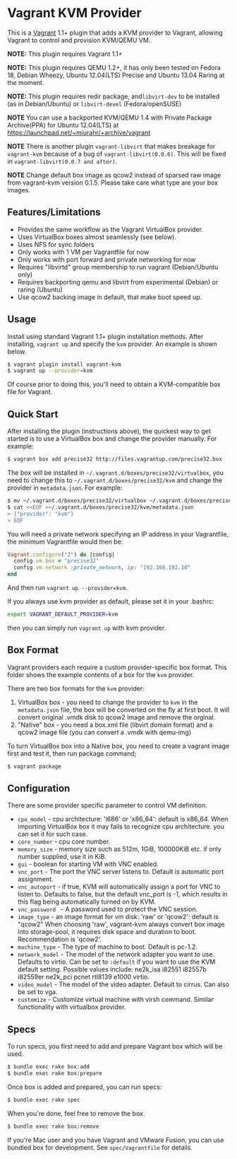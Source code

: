 # Vagrant KVM Provider

This is a [Vagrant](http://www.vagrantup.com) 1.1+ plugin that adds a KVM
provider to Vagrant, allowing Vagrant to control and provision KVM/QEMU VM.

**NOTE:** This plugin requires Vagrant 1.1+

**NOTE:** This plugin requires QEMU 1.2+, it has only been tested on Fedora 18,
Debian Wheezy, Ubuntu 12.04(LTS) Precise and Ubuntu 13.04 Raring at the moment.

**NOTE:** This plugin requires redir package, and`libvirt-dev` to be installed
(as in Debian/Ubuntu) or `libvirt-devel` (Fedora/openSUSE)

**NOTE** You can use a backported KVM/QEMU 1.4 with Private Package Archive(PPA)
for Ubuntu 12.04(LTS) at https://launchpad.net/~miurahr/+archive/vagrant

**NOTE** There is another plugin `vagrant-libvirt` that makes breakage for
`vagrant-kvm` because of a bug of `vagrant-libvirt(0.0.6)`. This will be fixed
in `vagrant-libvirt(0.0.7 and after)`.

**NOTE** Change default box image as qcow2 instead of sparsed raw image from
vagrant-kvm version 0.1.5. Please take care what type are your box images.

## Features/Limitations

* Provides the same workflow as the Vagrant VirtualBox provider.
* Uses VirtualBox boxes almost seamlessly (see below).
* Uses NFS for sync folders
* Only works with 1 VM per Vagrantfile for now
* Only works with port forward and private networking for now
* Requires "libvirtd" group membership to run vagrant (Debian/Ubuntu only)
* Requires backporting qemu and libvirt from experimental (Debian) or raring (Ubuntu)
* Use qcow2 backing image in default, that make boot speed up.

## Usage

Install using standard Vagrant 1.1+ plugin installation methods. After
installing, `vagrant up` and specify the `kvm` provider. An example is
shown below.

```bash
$ vagrant plugin install vagrant-kvm
$ vagrant up --provider=kvm
```

Of course prior to doing this, you'll need to obtain a KVM-compatible
box file for Vagrant.

## Quick Start

After installing the plugin (instructions above), the quickest way to get
started is to use a VirtualBox box and change the provider manually. For
example:

```bash
$ vagrant box add precise32 http://files.vagrantup.com/precise32.box
```

The box will be installed in `~/.vagrant.d/boxes/precise32/virtualbox`, you
need to change this to `~/.vagrant.d/boxes/precise32/kvm` and change the
provider in `metadata.json`. For example:

```bash
$ mv ~/.vagrant.d/boxes/precise32/virtualbox ~/.vagrant.d/boxes/precise32/kvm
$ cat <<EOF >~/.vagrant.d/boxes/precise32/kvm/metadata.json
> {"provider": "kvm"}
> EOF
```

You will need a private network specifying an IP address in your Vagrantfile,
the minimum Vagrantfile would then be:

```ruby
Vagrant.configure("2") do |config|
  config.vm.box = "precise32"
  config.vm.network :private_network, ip: "192.168.192.10"
end
```

And then run `vagrant up --provider=kvm`.

If you always use kvm provider as default, please set it in your .bashrc:

```bash
export VAGRANT_DEFAULT_PROVIDER=kvm
```

then you can simply run `vagrant up` with kvm provider.

## Box Format

Vagrant providers each require a custom provider-specific box format.
This folder shows the example contents of a box for the `kvm` provider.

There are two box formats for the `kvm` provider:

1. VirtualBox box - you need to change the provider to `kvm` in the
   `metadata.json` file, the box will be converted on the fly at first boot.
   It will convert original .vmdk disk to qcow2 image and remove the orginal.
2. "Native" box - you need a box.xml file (libvirt domain format) and a qcow2
   image file (you can convert a .vmdk with qemu-img)

To turn VirtualBox box into a Native box, you need to create a vagrant image first
and test it, then run package command;

```bash
$ vagrant package
```

## Configuration

There are some provider specific parameter to control VM definition.

* `cpu_model` - cpu architecture: 'i686' or 'x86_64': default is x86_64.
  When importing VirtualBox box it may fails to recognize cpu architecture.
  you can set it for such case.
* `core_number` - cpu core number.
* `memory_size` - memory size such as 512m, 1GiB, 100000KiB etc.
  if only number supplied, use it in KiB.
* `gui` - boolean for starting VM with VNC enabled.
* `vnc_port` - The port the VNC server listens to. Default is automatic port
assignment.
* `vnc_autoport` - if true, KVM will automatically assign a port for VNC
to listen to. Defaults to false, but the default vnc_port is -1, which results
in this flag being automatically turned on by KVM. 
* `vnc_password ` - A password used to protect the VNC session.
* `image_type` - an image format for vm disk: 'raw' or 'qcow2': default is "qcow2"
  When choosing 'raw', vagrant-kvm always convert box image into storage-pool,
  it requires disk space and duration to boot. Recommendation is 'qcow2'.
* `machine_type` - The type of machine to boot. Default is pc-1.2.
* `network_model` - The model of the network adapter you want to use. Defaults
to virtio. Can be set to `:default` if you want to use the KVM default setting.
Possible values include: ne2k_isa i82551 i82557b i82559er ne2k_pci pcnet rtl8139 e1000 virtio.
* `video_model` - The model of the video adapter. Default to cirrus. Can also be
set to vga.
* `customize` - Customize virtual machine with virsh command. Similar functionality with virtualbox provider.

## Specs

To run specs, you first need to add and prepare Vagrant box which will be used.

```bash
$ bundle exec rake box:add
$ bundle exec rake box:prepare
```

Once box is added and prepared, you can run specs:

```bash
$ bundle exec rake spec
```

When you're done, feel free to remove the box.

```bash
$ bundle exec rake box:remove
```

If you're Mac user and you have Vagrant and VMware Fusion, you can use bundled box for development. See `spec/Vagrantfile` for details.
